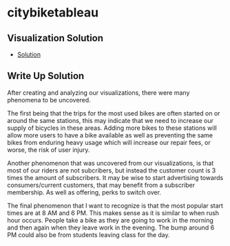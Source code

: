 # citybiketableau

## Visualization Solution

* [Solution](https://public.tableau.com/profile/trilogy4111#!/vizhome/TableauHW-Basic_15633813095570/PopularStartingLocations-Map?publish=yes)

## Write Up Solution

After creating and analyzing our visualizations, there were many phenomena to be uncovered.

The first being that the trips for the most used bikes are often started on or around the same stations, this may indicate that we need to increase our supply of bicycles in these areas. Adding more bikes to these stations will allow more users to have a bike available as well as preventing the same bikes from enduring heavy usage which will increase our repair fees, or worse, the risk of user injury.

Another phenomenon that was uncovered from our visualizations, is that most of our riders are not subcribers, but instead the customer count is 3 times the amount of subscribers. It may be wise to start advertising towards consumers/current customers, that may benefit from a subscriber membership. As well as offering, perks to switch over. 

The final phenomenon that I want to recognize is that the most popular start times are at 8 AM and 6 PM. This makes sense as it is similar to when rush hour occurs. People take a bike as they are going to work in the morning and then again when they leave work in the evening. The bump around 6 PM could also be from students leaving class for the day.